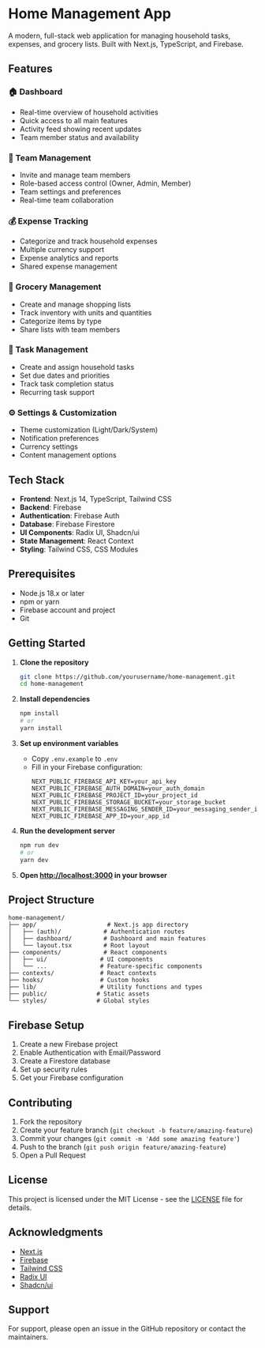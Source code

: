 # Home Management App

A modern, full-stack web application for managing household tasks, expenses, and grocery lists. Built with Next.js, TypeScript, and Firebase.

## Features

### 🏠 Dashboard
- Real-time overview of household activities
- Quick access to all main features
- Activity feed showing recent updates
- Team member status and availability

### 👥 Team Management
- Invite and manage team members
- Role-based access control (Owner, Admin, Member)
- Team settings and preferences
- Real-time team collaboration

### 💰 Expense Tracking
- Categorize and track household expenses
- Multiple currency support
- Expense analytics and reports
- Shared expense management

### 🛒 Grocery Management
- Create and manage shopping lists
- Track inventory with units and quantities
- Categorize items by type
- Share lists with team members

### 🧹 Task Management
- Create and assign household tasks
- Set due dates and priorities
- Track task completion status
- Recurring task support

### ⚙️ Settings & Customization
- Theme customization (Light/Dark/System)
- Notification preferences
- Currency settings
- Content management options

## Tech Stack

- **Frontend**: Next.js 14, TypeScript, Tailwind CSS
- **Backend**: Firebase
- **Authentication**: Firebase Auth
- **Database**: Firebase Firestore
- **UI Components**: Radix UI, Shadcn/ui
- **State Management**: React Context
- **Styling**: Tailwind CSS, CSS Modules

## Prerequisites

- Node.js 18.x or later
- npm or yarn
- Firebase account and project
- Git

## Getting Started

1. **Clone the repository**
   ```bash
   git clone https://github.com/yourusername/home-management.git
   cd home-management
   ```

2. **Install dependencies**
   ```bash
   npm install
   # or
   yarn install
   ```

3. **Set up environment variables**
   - Copy `.env.example` to `.env`
   - Fill in your Firebase configuration:
     ```
     NEXT_PUBLIC_FIREBASE_API_KEY=your_api_key
     NEXT_PUBLIC_FIREBASE_AUTH_DOMAIN=your_auth_domain
     NEXT_PUBLIC_FIREBASE_PROJECT_ID=your_project_id
     NEXT_PUBLIC_FIREBASE_STORAGE_BUCKET=your_storage_bucket
     NEXT_PUBLIC_FIREBASE_MESSAGING_SENDER_ID=your_messaging_sender_id
     NEXT_PUBLIC_FIREBASE_APP_ID=your_app_id
     ```

4. **Run the development server**
   ```bash
   npm run dev
   # or
   yarn dev
   ```

5. **Open [http://localhost:3000](http://localhost:3000) in your browser**

## Project Structure

```
home-management/
├── app/                    # Next.js app directory
│   ├── (auth)/            # Authentication routes
│   ├── dashboard/         # Dashboard and main features
│   └── layout.tsx         # Root layout
├── components/            # React components
│   ├── ui/               # UI components
│   └── ...               # Feature-specific components
├── contexts/             # React contexts
├── hooks/                # Custom hooks
├── lib/                  # Utility functions and types
├── public/              # Static assets
└── styles/              # Global styles
```

## Firebase Setup

1. Create a new Firebase project
2. Enable Authentication with Email/Password
3. Create a Firestore database
4. Set up security rules
5. Get your Firebase configuration

## Contributing

1. Fork the repository
2. Create your feature branch (`git checkout -b feature/amazing-feature`)
3. Commit your changes (`git commit -m 'Add some amazing feature'`)
4. Push to the branch (`git push origin feature/amazing-feature`)
5. Open a Pull Request

## License

This project is licensed under the MIT License - see the [LICENSE](LICENSE) file for details.

## Acknowledgments

- [Next.js](https://nextjs.org/)
- [Firebase](https://firebase.google.com/)
- [Tailwind CSS](https://tailwindcss.com/)
- [Radix UI](https://www.radix-ui.com/)
- [Shadcn/ui](https://ui.shadcn.com/)

## Support

For support, please open an issue in the GitHub repository or contact the maintainers. 